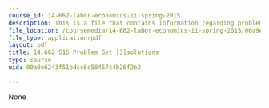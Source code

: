 ```yaml
---
course_id: 14-662-labor-economics-ii-spring-2015
description: This is a file that contains information regarding problem set 3 solutions.
file_location: /coursemedia/14-662-labor-economics-ii-spring-2015/00a9e6243f51bdcc6c58457c4b26f2e2_MIT14_662S15_pset3_sol.pdf
file_type: application/pdf
layout: pdf
title: 14.662 S15 Problem Set [3]solutions
type: course
uid: 00a9e6243f51bdcc6c58457c4b26f2e2

---
```

None